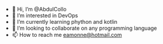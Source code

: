 - 👋 Hi, I’m @AbdulCollo
- 👀 I’m interested in DevOps
- 🌱 I’m currently learning phython and kotlin
- 💞️ I’m looking to collaborate on any programming language
- 📫 How to reach me eamonne@hotmail.com

<!---
AbdulCollo/AbdulCollo is a ✨ special ✨ repository because its `README.md` (this file) appears on your GitHub profile.
You can click the Preview link to take a look at your changes.
--->
